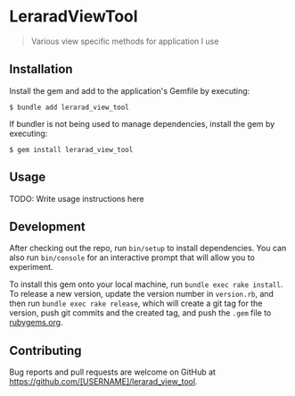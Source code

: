 # LeraradViewTool

> Various view specific methods for application I use

## Installation

Install the gem and add to the application's Gemfile by executing:

    $ bundle add lerarad_view_tool

If bundler is not being used to manage dependencies, install the gem by executing:

    $ gem install lerarad_view_tool

## Usage

TODO: Write usage instructions here

## Development

After checking out the repo, run `bin/setup` to install dependencies. You can also run `bin/console` for an interactive prompt that will allow you to experiment.

To install this gem onto your local machine, run `bundle exec rake install`. To release a new version, update the version number in `version.rb`, and then run `bundle exec rake release`, which will create a git tag for the version, push git commits and the created tag, and push the `.gem` file to [rubygems.org](https://rubygems.org).

## Contributing

Bug reports and pull requests are welcome on GitHub at https://github.com/[USERNAME]/lerarad_view_tool.
